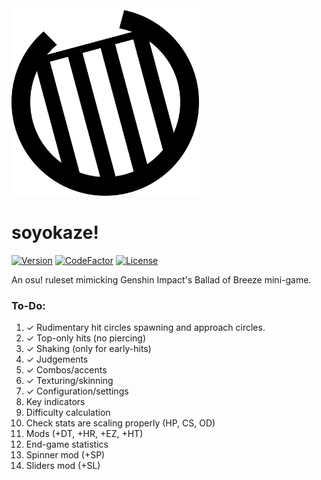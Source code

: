<img src="assets/logo.png" alt="soyokaze!" width="300" height="300">

# soyokaze!

[![Version](https://img.shields.io/github/v/release/goodtrailer/soyokaze.svg?color=green&style=flat-square)](https://github.com/goodtrailer/soyokaze/releases/latest)
[![CodeFactor](https://www.codefactor.io/repository/github/goodtrailer/soyokaze/badge/main?style=flat-square)](https://www.codefactor.io/repository/github/goodtrailer/soyokaze/overview/main)
[![License](https://img.shields.io/github/license/goodtrailer/soyokaze.svg?color=blue&style=flat-square)](https://github.com/goodtrailer/soyokaze/blob/master/LICENSE)

An osu! ruleset mimicking Genshin Impact's Ballad of Breeze mini-game.

### To-Do:
1. ✓ Rudimentary hit circles spawning and approach circles.
2. ✓ Top-only hits (no piercing)
3. ✓ Shaking (only for early-hits)
4. ✓ Judgements
5. ✓ Combos/accents
6. ✓ Texturing/skinning
7. ✓ Configuration/settings
8. Key indicators
9. Difficulty calculation
10. Check stats are scaling properly (HP, CS, OD)
11. Mods (+DT, +HR, +EZ, +HT)
12. End-game statistics
13. Spinner mod (+SP)
14. Sliders mod (+SL)

